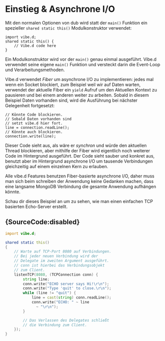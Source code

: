 # Einstieg & Asynchrone I/O

Mit den normalen Optionen von dub wird statt der `main()`
Funktion ein spezieller `shared static this()`
Modulkonstruktor verwendet:

    import vibe.d;
    shared static this() {
        // Vibe.d code here
    }

Ein Modulkonstruktor wird vor der `main()` genau einmal
ausgeführt. Vibe.d verwendet seine eigene `main()` Funktion
und versteckt darin die Event-Loop und Verarbeitungsmethoden.

Vibe.d verwendet *Fiber* um asynchrone I/O zu implementieren:
jedes mal wenn ein Socket blockiert, zum Beispiel weil wir
auf Daten warten, verwendet der aktuelle Fiber ein `yield`
Aufruf um den Aktuellen Kontext zu pausieren und bei einem
anderen weiter zu arbeiten. Sobald in diesem Beispiel Daten
vorhanden sind, wird die Ausführung bei nächster Gelegenheit
fortgesetzt:

    // Könnte Code blockieren.
    // Sobald Daten vorhanden sind
    // setzt vibe.d hier fort.
    line = connection.readLine();
    // Könnte auch blockieren.
    connection.write(line);

Dieser Code sieht aus, als wäre er *synchron* und würde den
aktuellen Thread blockieren, aber mithilfe der Fiber wird
eigentlich noch weiterer Code im Hintergrund ausgeführt.
Der Code sieht sauber und konkret aus, benutzt aber im
Hintergrund asynchrone I/O um tausende Verbindungen
gleichzeitig auf einem einzelnen Kern zu erlauben.

Alle vibe.d Features benutzen Fiber-basierte asynchrone I/O,
daher muss man sich beim schreiben der Anwendung keine
Gedanken machen, dass eine langsame MongoDB Verbindung die
gesamte Anwendung aufhängen könnte.

Schau dir dieses Beispiel an um zu sehen, wie man einen
einfachen TCP basierten Echo-Server erstellt.

## {SourceCode:disabled}

```d
import vibe.d;

shared static this()
{
    // Warte auf TCP-Port 8080 auf Verbindungen.
    // Bei jeder neuen Verbindung wird der
    // Delegate im zweiten Argument ausgeführt.
    // conn ist hierbei das Verbindungsobjekt
    // zum Client.
    listenTCP(8080, (TCPConnection conn) {
        string line;
        conn.write("ECHO server says Hi!\r\n");
        conn.write("Type 'quit' to close.\r\n");
        while (line != "quit") {
            line = cast(string) conn.readLine();
            conn.write("ECHO: " ~ line
              ~ "\r\n");
        }

        // Das Verlassen des Delegates schließt
        // die Verbindung zum Client.
    });
}
```

